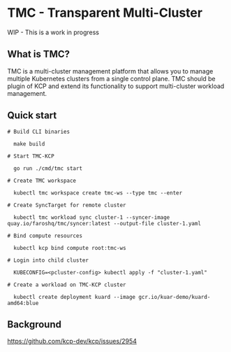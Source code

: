 # TMC - Transparent Multi-Cluster

WIP - This is a work in progress

## What is TMC?

TMC is a multi-cluster management platform that allows you to manage multiple Kubernetes clusters from a single control plane. TMC should be plugin of KCP
and extend its functionality to support multi-cluster workload management.

## Quick start

```
# Build CLI binaries

  make build

# Start TMC-KCP

  go run ./cmd/tmc start

# Create TMC workspace

  kubectl tmc workspace create tmc-ws --type tmc --enter

# Create SyncTarget for remote cluster

  kubectl tmc workload sync cluster-1 --syncer-image quay.io/faroshq/tmc/syncer:latest --output-file cluster-1.yaml

# Bind compute resources

  kubectl kcp bind compute root:tmc-ws

# Login into child cluster

  KUBECONFIG=<pcluster-config> kubectl apply -f "cluster-1.yaml"

# Create a workload on TMC-KCP cluster

  kubectl create deployment kuard --image gcr.io/kuar-demo/kuard-amd64:blue
```

## Background

https://github.com/kcp-dev/kcp/issues/2954
